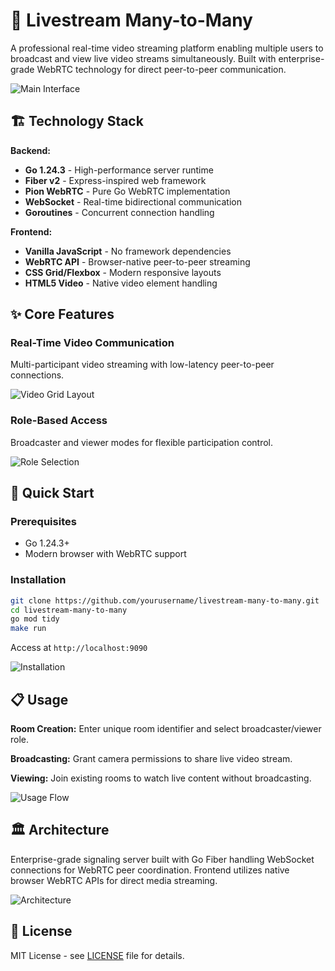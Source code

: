 # 🎥 Livestream Many-to-Many

A professional real-time video streaming platform enabling multiple users to broadcast and view live video streams simultaneously. Built with enterprise-grade WebRTC technology for direct peer-to-peer communication.

![Main Interface](screenshots/main-interface.png)

## 🏗️ Technology Stack

**Backend:**
- **Go 1.24.3** - High-performance server runtime
- **Fiber v2** - Express-inspired web framework
- **Pion WebRTC** - Pure Go WebRTC implementation
- **WebSocket** - Real-time bidirectional communication
- **Goroutines** - Concurrent connection handling

**Frontend:**
- **Vanilla JavaScript** - No framework dependencies
- **WebRTC API** - Browser-native peer-to-peer streaming
- **CSS Grid/Flexbox** - Modern responsive layouts
- **HTML5 Video** - Native video element handling

## ✨ Core Features

### Real-Time Video Communication
Multi-participant video streaming with low-latency peer-to-peer connections.

![Video Grid Layout](<img width="2560" height="1271" alt="screenshot-2025-08-28-15-54-01" src="https://github.com/user-attachments/assets/828a9539-a0d6-4235-888d-92a26a083f6b" />)

### Role-Based Access
Broadcaster and viewer modes for flexible participation control.

![Role Selection](screenshots/role-selection.png)

## 🚀 Quick Start

### Prerequisites
- Go 1.24.3+
- Modern browser with WebRTC support

### Installation
```bash
git clone https://github.com/yourusername/livestream-many-to-many.git
cd livestream-many-to-many
go mod tidy
make run
```

Access at `http://localhost:9090`

![Installation](screenshots/installation.png)

## 📋 Usage

**Room Creation:** Enter unique room identifier and select broadcaster/viewer role.

**Broadcasting:** Grant camera permissions to share live video stream.

**Viewing:** Join existing rooms to watch live content without broadcasting.

![Usage Flow](screenshots/usage-flow.png)

## 🏛️ Architecture

Enterprise-grade signaling server built with Go Fiber handling WebSocket connections for WebRTC peer coordination. Frontend utilizes native browser WebRTC APIs for direct media streaming.

![Architecture](screenshots/architecture.png)

## 📝 License

MIT License - see [LICENSE](LICENSE) file for details.
